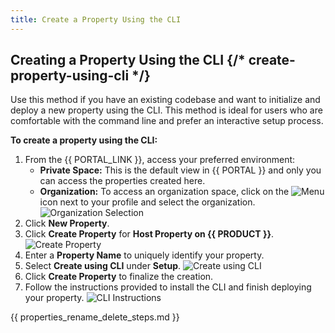```yaml
---
title: Create a Property Using the CLI
---
```


## Creating a Property Using the CLI {/* create-property-using-cli */}

Use this method if you have an existing codebase and want to initialize and deploy a new property using the CLI. This method is ideal for users who are comfortable with the command line and prefer an interactive setup process.

**To create a property using the CLI:**

1.  From the {{ PORTAL_LINK }}, access your preferred environment:
    - **Private Space:** This is the default view in {{ PORTAL }} and only you can access the properties created here.
    - **Organization:** To access an organization space, click on the <Image inline src="/images/v7/icons/menu-up-down.png" alt="Menu" /> icon next to your profile and select the organization.
      ![Organization Selection](/images/v7/basics/team-selection.png)
2.  Click **New Property**.
3.  Click **Create Property** for **Host Property on {{ PRODUCT }}**.
    ![Create Property](/images/v7/basics/property-create-host-property-on-edgio.png)
4.  Enter a **Property Name** to uniquely identify your property.
5.  Select **Create using CLI** under **Setup**.
    ![Create using CLI](/images/v7/basics/property-create-using-cli.png)
6.  Click **Create Property** to finalize the creation.
7.  Follow the instructions provided to install the CLI and finish deploying your property.
    ![CLI Instructions](/images/v7/basics/property-create-using-cli-complete.png)

{{ properties_rename_delete_steps.md }}
